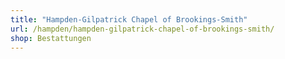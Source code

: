 ```yaml
---
title: "Hampden-Gilpatrick Chapel of Brookings-Smith"
url: /hampden/hampden-gilpatrick-chapel-of-brookings-smith/
shop: Bestattungen
---
```

